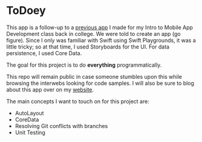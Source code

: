 # ToDoey

This app is a follow-up to a [previous app](https://github.com/landonhughes/HoldThatThought) I made for my Intro to Mobile App Development class back in college. We were told to create an app (go figure).
Since I only was familiar with Swift using Swift Playgrounds, it was a little tricky; so at that time, I used Storyboards for the UI. For data persistence, I used Core Data.

The goal for this project is to do **everything** programmatically.

This repo will remain public in case someone stumbles upon this while browsing the interwebs looking for code samples. I will also be sure to blog about this app over on my [website](https://landonhughes.co).

The main concepts I want to touch on for this project are:

- AutoLayout
- CoreData
- Resolving Git conflicts with branches
- Unit Testing
